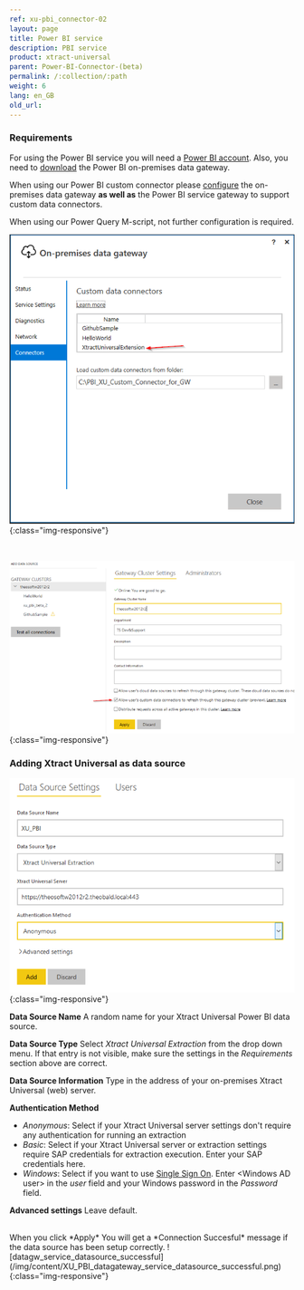```yaml
---
ref: xu-pbi_connector-02
layout: page
title: Power BI service
description: PBI service
product: xtract-universal
parent: Power-BI-Connector-(beta)
permalink: /:collection/:path
weight: 6
lang: en_GB
old_url:
---
```



### Requirements

For using the Power BI service you will need a [Power BI account](https://powerbi.microsoft.com/en-us/landing/signin/). Also, you need to [download](https://powerbi.microsoft.com/en-us/gateway/) the Power BI on-premises data gateway.

When using our Power BI custom connector please [configure](https://docs.microsoft.com/en-us/power-bi/service-gateway-custom-connectors) the on-premises data gateway **as well as** the Power BI service gateway to support custom data connectors. 

When using our Power Query M-script, not further configuration is required.
<br>


![datagw_custom_conn](/img/content/XU_PBI_datagateway_config.png){:class="img-responsive"}

<br>

![datagw_service_custom_conn](/img/content/XU_PBI_datagateway_service_config.png){:class="img-responsive"}

### Adding Xtract Universal as data source

![datagw_service_datasource](/img/content/XU_PBI_datagateway_service_datasource.png){:class="img-responsive"}

**Data Source Name**
A random name for your Xtract Universal Power BI data source.

**Data Source Type**
Select *Xtract Universal Extraction* from the drop down menu. If that entry is not visible, make sure the settings in the *Requirements* section above are correct.

**Data Source Information**
Type in the address of your on-premises Xtract Universal (web) server. 

**Authentication Method**
* *Anonymous*: Select if your Xtract Universal server settings don't require any authentication for running an extraction
* *Basic*: Select if your Xtract Universal server or extraction settings require SAP credentials for extraction execution. Enter your SAP credentials here.
* *Windows*: Select if you want to use [Single Sign On](../advanced-techniques/SAP-Single-Sign-On). Enter <domain>\<Windows AD user> in the *user* field and your Windows password in the *Password* field.

**Advanced settings**
Leave default.

<br>
When you click *Apply* You will get a *Connection Succesful* message if the data source has been setup correctly.
![datagw_service_datasource_successful](/img/content/XU_PBI_datagateway_service_datasource_successful.png){:class="img-responsive"}
